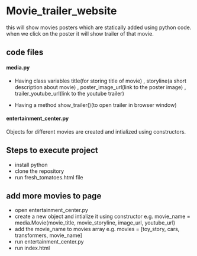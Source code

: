 # Movie_trailer_website
this will show movies posters which are statically added using python code. when we click on the poster it will show trailer of that movie.

## code files
#### media.py

* Having class variables title(for storing title of movie) , storyline(a short description about movie) , poster_image_url(link to the poster image) , trailer_youtube_url(link to the youtube trailer)

* Having a method show_trailer()(to open trailer in browser window)

#### entertainment_center.py

Objects for different movies are created and intialized using constructors.
## Steps to execute project
* install python
* clone the repository
* run fresh_tomatoes.html file

## add more movies to page

* open entertainment_center.py
* create a new object and intialize it using constructor e.g. movie_name = media.Movie(movie_title, movie_storyline, image_url, youtube_url)
* add the movie_name to movies array e.g. movies = [toy_story, cars, transformers, movie_name]
* run entertainment_center.py
* run index.html
